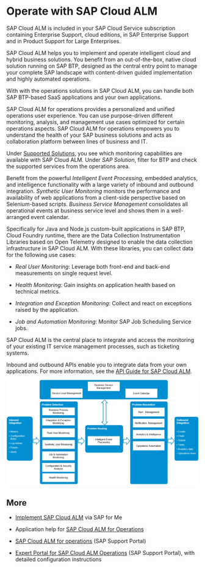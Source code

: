 <!-- loiof7f297754e9c4187b3f92b0fca45d8ce -->

# Operate with SAP Cloud ALM

SAP Cloud ALM is included in your SAP Cloud Service subscription containing Enterprise Support, cloud editions, in SAP Enterprise Support and in Product Support for Large Enterprises.

SAP Cloud ALM helps you to implement and operate intelligent cloud and hybrid business solutions. You benefit from an out-of-the-box, native cloud solution running on SAP BTP, designed as the central entry point to manage your complete SAP landscape with content-driven guided implementation and highly automated operations.

With with the operations solutions in SAP Cloud ALM, you can handle both SAP BTP-based SaaS applications and your own applications.

SAP Cloud ALM for operations provides a personalized and unified operations user experience. You can use purpose-driven different monitoring, analysis, and management use cases optimized for certain operations aspects. SAP Cloud ALM for operations empowers you to understand the health of your SAP business solutions and acts as collaboration platform between lines of business and IT.

Under [Supported Solutions](https://help.sap.com/docs/cloud-alm/setup-administration/supported-solutions), you see which monitoring capabilities are available with SAP Cloud ALM. Under *SAP Solution*, filter for BTP and check the supported services from the operations area.

Benefit from the powerful *Intelligent Event Processing*, embedded analytics, and intelligence functionality with a large variety of inbound and outbound integration. *Synthetic User Monitoring* monitors the performance and availability of web applications from a client-side perspective based on Selenium-based scripts. *Business Service Management* consolidates all operational events at business service level and shows them in a well-arranged event calendar.

Specifically for Java and Node.js custom-built applications in SAP BTP, Cloud Foundry runtime, there are the Data Collection Instrumentation Libraries based on Open Telemetry designed to enable the data collection infrastructure in SAP Cloud ALM. With these libraries, you can collect data for the following use cases:

-   *Real User Monitoring*: Leverage both front-end and back-end measurements on single request level.

-   *Health Monitoring*: Gain insights on application health based on technical metrics.

-   *Integration and Exception Monitoring*: Collect and react on exceptions raised by the application.

-   *Job and Automation Monitoring*: Monitor SAP Job Scheduling Service jobs.


SAP Cloud ALM is the central place to integrate and access the monitoring of your existing IT service management processes, such as ticketing systems.

Inbound and outbound APIs enable you to integrate data from your own applications. For more information, see the [API Guide for SAP Cloud ALM](https://help.sap.com/docs/cloud-alm/apis/api-reference).

![](images/SAPCloudALM_operations_d378eed.jpg)



<a name="loiof7f297754e9c4187b3f92b0fca45d8ce__section_lpw_vtc_pzb"/>

## More

-   [Implement SAP Cloud ALM](https://help.sap.com/docs/cloud-alm/setup-administration/provisioning) via SAP for Me

-   Application help for [SAP Cloud ALM for Operations](https://help.sap.com/docs/cloud-alm/applicationhelp/operations)

-   [SAP Cloud ALM for operations](https://support.sap.com/en/alm/sap-cloud-alm/operations.html) \(SAP Support Portal\)
-   [Expert Portal for SAP Cloud ALM Operations](https://support.sap.com/en/alm/sap-cloud-alm/operations/expert-portal.html) \(SAP Support Portal\), with detailed configuration instructions


